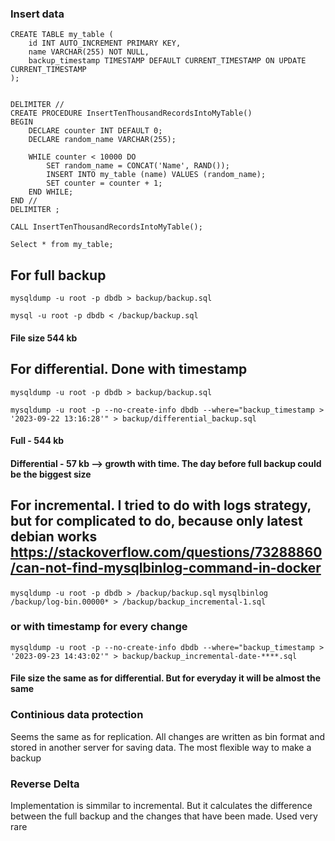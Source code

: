 ### Insert data

```
CREATE TABLE my_table (
    id INT AUTO_INCREMENT PRIMARY KEY,
    name VARCHAR(255) NOT NULL,
    backup_timestamp TIMESTAMP DEFAULT CURRENT_TIMESTAMP ON UPDATE CURRENT_TIMESTAMP
);


DELIMITER //
CREATE PROCEDURE InsertTenThousandRecordsIntoMyTable()
BEGIN
    DECLARE counter INT DEFAULT 0;
    DECLARE random_name VARCHAR(255);

    WHILE counter < 10000 DO
        SET random_name = CONCAT('Name', RAND());
        INSERT INTO my_table (name) VALUES (random_name);
        SET counter = counter + 1;
    END WHILE;
END //
DELIMITER ;

CALL InsertTenThousandRecordsIntoMyTable();

Select * from my_table;
```

## For full backup

`mysqldump -u root -p dbdb > backup/backup.sql`

`mysql -u root -p dbdb < /backup/backup.sql`

#### File size 544 kb

## For differential. Done with timestamp

`mysqldump -u root -p dbdb > backup/backup.sql`

`mysqldump -u root -p --no-create-info dbdb --where="backup_timestamp > '2023-09-22 13:16:28'" > backup/differential_backup.sql`

#### Full - 544 kb
#### Differential - 57 kb --> growth with time. The day before full backup could be the biggest size

## For incremental. I tried to do with logs strategy, but for complicated to do, because only latest debian works https://stackoverflow.com/questions/73288860/can-not-find-mysqlbinlog-command-in-docker 


`mysqldump -u root -p dbdb > /backup/backup.sql`
`mysqlbinlog /backup/log-bin.00000* > /backup/backup_incremental-1.sql`

### or with timestamp for every change

`mysqldump -u root -p --no-create-info dbdb --where="backup_timestamp > '2023-09-23 14:43:02'" > backup/backup_incremental-date-****.sql`

#### File size the same as for differential. But for everyday it will be almost the same



### Continious data protection 
Seems the same as for replication. All changes are written as bin format and stored in another server for saving data. The most flexible way to make a backup

### Reverse Delta
Implementation is simmilar to incremental. But it calculates the difference between the full backup and the changes that have been made.
Used very rare